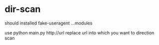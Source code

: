 # dir-scan

should installed fake-useragent ...modules

use python main.py http://url
replace url into which you want to direction scan
